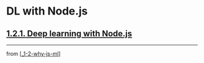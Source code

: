 # DL with Node.js

## [**1.2.1.** Deep learning with Node.js](https://livebook.manning.com/book/deep-learning-with-javascript/chapter-1/125)

---
from [[_1-2-why-js-ml]]

[//begin]: # "Autogenerated link references for markdown compatibility"
[_1-2-why-js-ml]: _1-2-why-js-ml.md "1.2. Why JS with ML?"
[//end]: # "Autogenerated link references"